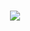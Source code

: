 <h1 align="center">
 <a href="https://git.io/typing-svg">
    <img src="https://readme-typing-svg.herokuapp.com?color=#0799F7FF&size=30&width=800&lines=Hi+i'm+Rizky+Perdana.+I'm+16+YO;i'am+a+bot+developer,+using+javascript">
  </a>
</h1>

